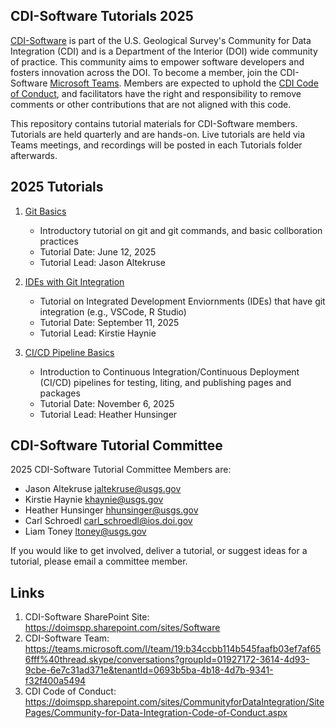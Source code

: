 ## CDI-Software Tutorials 2025

[CDI-Software][1] is part of the U.S. Geological Survey's Community for Data Integration (CDI) and is a Department of the Interior (DOI) wide community of practice. This community aims to empower software developers and fosters innovation across the DOI. To become a member, join the CDI-Software [Microsoft Teams][2]. Members are expected to uphold the [CDI Code of Conduct][3], and facilitators have the right and responsibility to remove comments or other contributions that are not aligned with this code.

This repository contains tutorial materials for CDI-Software members. Tutorials are held quarterly and are hands-on. Live tutorials are held via Teams meetings, and recordings will be posted in each Tutorials folder afterwards.

## 2025 Tutorials

1. [Git Basics](./git-basicss/)

   - Introductory tutorial on git and git commands, and basic collboration practices
   - Tutorial Date: June 12, 2025
   - Tutorial Lead: Jason Altekruse

2. [IDEs with Git Integration](./ides/)

   - Tutorial on Integrated Development Enviornments (IDEs) that have git integration (e.g., VSCode, R Studio)
   - Tutorial Date: September 11, 2025
   - Tutorial Lead: Kirstie Haynie

3. [CI/CD Pipeline Basics](./ci-cd-pipelines/)
   - Introduction to Continuous Integration/Continuous Deployment (CI/CD) pipelines for testing, liting, and publishing pages and packages
   - Tutorial Date: November 6, 2025
   - Tutorial Lead: Heather Hunsinger

## CDI-Software Tutorial Committee

2025 CDI-Software Tutorial Committee Members are:

- Jason Altekruse <jaltekruse@usgs.gov>
- Kirstie Haynie <khaynie@usgs.gov>
- Heather Hunsinger <hhunsinger@usgs.gov>
- Carl Schroedl <carl_schroedl@ios.doi.gov>
- Liam Toney <ltoney@usgs.gov>

If you would like to get involved, deliver a tutorial, or suggest ideas for a tutorial, please email a committee member.

## Links

[1]: https://doimspp.sharepoint.com/sites/Software
[2]: https://teams.microsoft.com/l/team/19:b34ccbb114b545faafb03ef7af656fff%40thread.skype/conversations?groupId=01927172-3614-4d93-9cbe-6e7c31ad371e&tenantId=0693b5ba-4b18-4d7b-9341-f32f400a5494
[3]: https://doimspp.sharepoint.com/sites/CommunityforDataIntegration/SitePages/Community-for-Data-Integration-Code-of-Conduct.aspx

1. CDI-Software SharePoint Site: https://doimspp.sharepoint.com/sites/Software
2. CDI-Software Team: https://teams.microsoft.com/l/team/19:b34ccbb114b545faafb03ef7af656fff%40thread.skype/conversations?groupId=01927172-3614-4d93-9cbe-6e7c31ad371e&tenantId=0693b5ba-4b18-4d7b-9341-f32f400a5494
3. CDI Code of Conduct: https://doimspp.sharepoint.com/sites/CommunityforDataIntegration/SitePages/Community-for-Data-Integration-Code-of-Conduct.aspx
